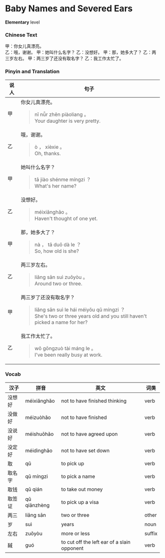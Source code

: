 # Baby Names and Severed Ears
**Elementary** level
### Chinese Text
甲：你女儿真漂亮。<br />乙：哦，谢谢。
甲：她叫什么名字？
乙：没想好。
甲：那，她多大了？
乙：两三岁左右。
甲：两三岁了还没有取名字？
乙：我工作太忙了。

### Pinyin and Translation
|说人|句子|
|----|----|
|甲|你女儿真漂亮。<blockquote>nǐ nǚr zhēn piàoliang 。<br />Your daughter is very pretty.</blockquote>|
|乙|哦，谢谢。<blockquote>ò ， xièxie 。<br />Oh, thanks.</blockquote>|
|甲|她叫什么名字？<blockquote>tā jiào shénme míngzi ？<br />What's her name?</blockquote>|
|乙|没想好。<blockquote>méixiǎnghǎo 。<br />Haven't thought of one yet.</blockquote>|
|甲|那，她多大了？<blockquote>nà ， tā duō dà le ？<br />So, how old is she?</blockquote>|
|乙|两三岁左右。<blockquote>liǎng sān suì zuǒyòu 。<br />Around two or three.</blockquote>|
|甲|两三岁了还没有取名字？<blockquote>liǎng sān suì le hái méiyǒu qǔ míngzi ？<br />She's two or three years old and you still haven't picked a name for her?</blockquote>|
|乙|我工作太忙了。<blockquote>wǒ gōngzuò tài máng le 。<br />I've been really busy at work.</blockquote>|
### Vocab
|汉子|拼音|英文|词类|
|----|----|----|----|
|沒想好|méixiǎnghǎo|not to have finished thinking|verb|
|没做好|méizuòhǎo|not to have finished|verb|
|没说好|méishuōhǎo|not to have agreed upon|verb|
|没定好|méidìnghǎo|not to have set down|verb|
|取|qǔ|to pick up|verb|
|取名字|qǔ míngzi|to pick a name|verb|
|取钱|qǔ qián|to take out money|verb|
|取签证|qǔ qiānzhèng|to pick up a visa|verb|
|两三|liǎng sān|two or three|other|
|岁|suì|years|noun|
|左右|zuǒyòu|more or less|suffix|
|馘|guó|to cut off the left ear of a slain opponent|verb|